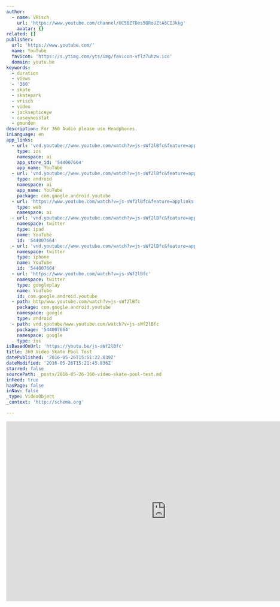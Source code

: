```yaml
---
author:
  - name: VRisch
    url: 'https://www.youtube.com/channel/UC5BZ7Des5QRoUZtA6CIJkkg'
    avatar: {}
related: []
publisher:
  url: 'https://www.youtube.com/'
  name: YouTube
  favicon: 'https://s.ytimg.com/yts/img/favicon-vflz7uhzw.ico'
  domain: youtu.be
keywords:
  - duration
  - views
  - '360'
  - skate
  - skatepark
  - vrisch
  - video
  - jacksepticeye
  - caseyneistat
  - gmunden
description: For 360 Audio please use Headphones.
inLanguage: en
app_links:
  - url: 'vnd.youtube://www.youtube.com/watch?v=js-sWf2lBfc&feature=applinks'
    type: ios
    namespace: ai
    app_store_id: '544007664'
    app_name: YouTube
  - url: 'vnd.youtube://www.youtube.com/watch?v=js-sWf2lBfc&feature=applinks'
    type: android
    namespace: ai
    app_name: YouTube
    package: com.google.android.youtube
  - url: 'https://www.youtube.com/watch?v=js-sWf2lBfc&feature=applinks'
    type: web
    namespace: ai
  - url: 'vnd.youtube://www.youtube.com/watch?v=js-sWf2lBfc&feature=applinks'
    namespace: twitter
    type: ipad
    name: YouTube
    id: '544007664'
  - url: 'vnd.youtube://www.youtube.com/watch?v=js-sWf2lBfc&feature=applinks'
    namespace: twitter
    type: iphone
    name: YouTube
    id: '544007664'
  - url: 'https://www.youtube.com/watch?v=js-sWf2lBfc'
    namespace: twitter
    type: googleplay
    name: YouTube
    id: com.google.android.youtube
  - path: http/www.youtube.com/watch?v=js-sWf2lBfc
    package: com.google.android.youtube
    namespace: google
    type: android
  - path: vnd.youtube/www.youtube.com/watch?v=js-sWf2lBfc
    package: '544007664'
    namespace: google
    type: ios
isBasedOnUrl: 'https://youtu.be/js-sWf2lBfc'
title: 360 Video Skate Pool Test
datePublished: '2016-05-26T15:51:22.839Z'
dateModified: '2016-05-26T15:21:45.836Z'
starred: false
sourcePath: _posts/2016-05-26-360-video-skate-pool-test.md
inFeed: true
hasPage: false
inNav: false
_type: VideoObject
_context: 'http://schema.org'

---
```

<iframe src="https://cdn.embedly.com/widgets/media.html?src=https%3A%2F%2Fwww.youtube.com%2Fembed%2Fjs-sWf2lBfc%3Ffeature%3Doembed&amp;url=http%3A%2F%2Fwww.youtube.com%2Fwatch%3Fv%3Djs-sWf2lBfc&amp;image=https%3A%2F%2Fi.ytimg.com%2Fvi%2Fjs-sWf2lBfc%2Fhqdefault.jpg&amp;key=b7d04c9b404c499eba89ee7072e1c4f7&amp;type=text%2Fhtml&amp;schema=youtube" width="854" height="480" scrolling="no" frameborder="0" allowfullscreen="" style=""></iframe>